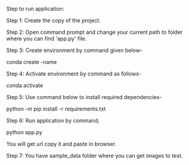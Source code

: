 Step to run application:

Step 1:	Create the copy of the project.

Step 2: Open command prompt and change your current path 
to folder where you can find 'app.py' file.

Step 3: Create environment by command given below-

conda create -name <environment name>

Step 4: Activate environment by command as follows-

conda activate <environment name>

Step 5: Use command below to install required dependencies-

python -m pip install -r requirements.txt

Step 6: Run application by command;

python app.py

You will get url copy it and paste in browser.

Step 7: You have sample_data folder where you can get images to test.
